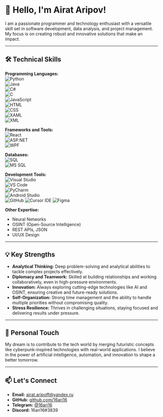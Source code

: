 # 👋 Hello, I'm Airat Aripov!  

I am a passionate programmer and technology enthusiast with a versatile skill set in software development, data analysis, and project management. My focus is on creating robust and innovative solutions that make an impact.

---

## 🛠️ Technical Skills  
**Programming Languages:**  
![Python](https://img.shields.io/badge/-Python-3776AB?style=flat-square&logo=python&logoColor=white)  
![Java](https://img.shields.io/badge/-Java-007396?style=flat-square&logo=java&logoColor=white)  
![C#](https://img.shields.io/badge/-C%23-239120?style=flat-square&logo=c-sharp&logoColor=white)  
![C](https://img.shields.io/badge/-C-A8B9CC?style=flat-square&logo=c&logoColor=white)  
![JavaScript](https://img.shields.io/badge/-JavaScript-F7DF1E?style=flat-square&logo=javascript&logoColor=black)  
![HTML](https://img.shields.io/badge/-HTML-E34F26?style=flat-square&logo=html5&logoColor=white)  
![CSS](https://img.shields.io/badge/-CSS-1572B6?style=flat-square&logo=css3&logoColor=white)  
![XAML](https://img.shields.io/badge/-XAML-0C54C2?style=flat-square&logo=microsoft&logoColor=white)  
![XML](https://img.shields.io/badge/-XML-8B0000?style=flat-square&logo=xml&logoColor=white)  

**Frameworks and Tools:**  
![React](https://img.shields.io/badge/-React-61DAFB?style=flat-square&logo=react&logoColor=black)  
![ASP.NET](https://img.shields.io/badge/-ASP.NET-5C2D91?style=flat-square&logo=.net&logoColor=white)  
![WPF](https://img.shields.io/badge/-WPF-5A4F82?style=flat-square&logo=microsoft&logoColor=white)  

**Databases:**  
![SQL](https://img.shields.io/badge/-SQL-CC2927?style=flat-square&logo=microsoft-sql-server&logoColor=white)  
![MS SQL](https://img.shields.io/badge/-MS%20SQL-CC2927?style=flat-square&logo=microsoft-sql-server&logoColor=white)  

**Development Tools:**  
![Visual Studio](https://img.shields.io/badge/-Visual%20Studio-5C2D91?style=flat-square&logo=visual-studio&logoColor=white)  
![VS Code](https://img.shields.io/badge/-VS%20Code-007ACC?style=flat-square&logo=visual-studio-code&logoColor=white)  
![PyCharm](https://img.shields.io/badge/-PyCharm-000000?style=flat-square&logo=pycharm&logoColor=white)  
![Android Studio](https://img.shields.io/badge/-Android%20Studio-3DDC84?style=flat-square&logo=android-studio&logoColor=white)  
![GitHub](https://img.shields.io/badge/-GitHub-181717?style=flat-square&logo=github&logoColor=white) 
![Cursor IDE](https://img.shields.io/badge/-Cursor%20IDE-000000?style=flat-square&logo=visualstudiocode&logoColor=white) 
![Figma](https://img.shields.io/badge/Figma-000000?style=flat-square&logo=figma&logoColor=white)

**Other Expertise:**  
- Neural Networks  
- OSINT (Open-Source Intelligence)  
- REST APIs, JSON  
- UI/UX Design  

---

## 💡 Key Strengths  
- **Analytical Thinking:** Deep problem-solving and analytical abilities to tackle complex projects effectively.  
- **Diplomacy and Teamwork:** Skilled at building relationships and working collaboratively, even in high-pressure environments.  
- **Innovation:** Always exploring cutting-edge technologies like AI and OSINT, ensuring creative and future-ready solutions.  
- **Self-Organization:** Strong time management and the ability to handle multiple priorities without compromising quality.  
- **Stress Resilience:** Thrives in challenging situations, staying focused and delivering results under pressure.  

---

## 🌌 Personal Touch  
My dream is to contribute to the tech world by merging futuristic concepts like cyberpunk-inspired technologies with real-world applications. I believe in the power of artificial intelligence, automation, and innovation to shape a better tomorrow.  

---

## 📫 Let's Connect  
- **Email:** airat.aripoff@yandex.ru  
- **GitHub:** [github.com/16ari16](https://github.com/16ari16)  
- **Telegram:** [@16ari16](https://t.me/l16ari16l)  
- **Discord:** 16ari16#3839
